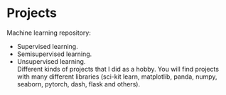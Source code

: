 # Projects

Machine learning repository:
- Supervised learning.
- Semisupervised learning.
- Unsupervised learning. <br>
Different kinds of projects that I did as a hobby.
You will find projects with many different libraries (sci-kit learn, matplotlib, panda, numpy, seaborn, pytorch, dash, flask and others).
